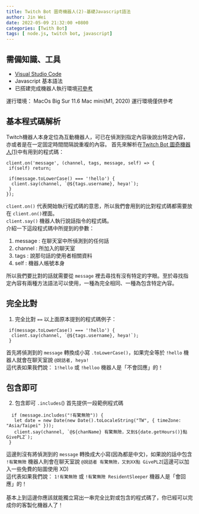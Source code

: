 ```yaml
---
title: Twitch Bot 圖奇機器人(2)-基礎Javascript語法
author: Jin Wei
date: 2022-05-09 21:32:00 +0800
categories: [Twith Bot]
tags: [ node.js, twitch bot, javascript]
---
```


## 需備知識、工具

+ [Visual Studio Code](https://code.visualstudio.com/)
+ Javascript 基本語法
+ 已搭建完成機器人執行環境[可參考](https://jinwei0811.github.io/posts/TwitchBot/)

運行環境： MacOs Big Sur 11.6 Mac mini(M1, 2020)  運行環境僅供參考

## 基本程式碼解析

Twitch機器人本身定位為互動機器人，可已在偵測到指定內容後說出特定內容，亦或者是在一定固定時間間隔說重複的內容。
首先來解析在[Twitch Bot 圖奇機器人(1)](https://jinwei0811.github.io/posts/TwitchBot/)中有用到的程式碼：

```
client.on('message', (channel, tags, message, self) => {
 if(self) return;

 if(message.toLowerCase() === '!hello') {
  client.say(channel, `@${tags.username}, heya!`);
 }
});
```

`client.on()` 代表開始執行程式碼的意思，所以我們會用到的比對程式碼都需要放在 `client.on()`裡面。  
`client.say()` 機器人執行說話指令的程式碼。  
介紹一下這段程式碼中所提到的參數：

1. message : 在聊天室中所偵測到的任何話
2. channel : 所加入的聊天室
3. tags : 說那句話的使用者相關資料
4. self : 機器人帳號本身  

所以我們要比對的話就需要從 `message` 裡去尋找有沒有特定的字眼。至於尋找指定內容有兩種方法語法可以使用，一種為完全相同、一種為包含特定內容。

## 完全比對

1. 完全比對 `==` 以上面原本提到的程式碼例子：

```
 if(message.toLowerCase() === '!hello') {
  client.say(channel, `@${tags.username}, heya!`);
 }
 ```

 首先將偵測到的 `message` 轉換成小寫 `.toLowerCase()`，如果完全等於 `!hello` 機器人就會在聊天室說 `@說話者, heya!`  
 這代表如果我們說： `1!hello` 或 `!helloo` 機器人是「不會回應」的！  

## 包含即可

 2. 包含即可 `.includes`() 首先提供一段範例程式碼

 ```
   if (message.includes("!有驚無險")) {
    let date = new Date(new Date().toLocaleString("TW", { timeZone: "Asia/Taipei" }));
    client.say(channel, `@${chanName} 有驚無險，又到${date.getHours()}點 GivePLZ`);
  }
 ```

這邊則沒有將偵測到的 `message` 轉換成大小寫(因為都是中文)，如果說的話中包含 `!有驚無險` 機器人則會在聊天室說 `@說話者 有驚無險，又到XX點 GivePLZ`(這邊可以加入一些免費的貼圖使用 XD)  
這代表如果我們說： `1!有驚無險` 或 `!有驚無險 ResidentSleeper` 機器人是「會回應」的！  
\
基本上到這邊你應該就能獨立寫出一串完全比對或包含的程式碼了，你已經可以完成你的客製化機器人了！
